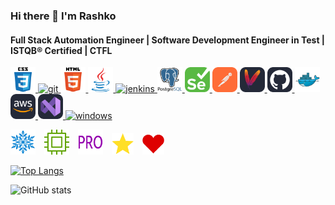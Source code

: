 ### Hi there 👋 I'm Rashko
#### Full Stack Automation Engineer | Software Development Engineer in Test | ISTQB® Certified | CTFL

<p align="left">
  <a href="https://www.w3schools.com/css/" target="_blank" rel="noreferrer">
    <img src="https://raw.githubusercontent.com/devicons/devicon/master/icons/css3/css3-original-wordmark.svg" alt="css3" width="40" height="40"/>
  </a>
  <a href="https://git-scm.com/" target="_blank" rel="noreferrer">
    <img src="https://www.vectorlogo.zone/logos/git-scm/git-scm-icon.svg" alt="git" width="40" height="40"/>
  </a>
  <a href="https://www.w3.org/html/" target="_blank" rel="noreferrer">
    <img src="https://raw.githubusercontent.com/devicons/devicon/master/icons/html5/html5-original-wordmark.svg" alt="html5" width="40" height="40"/>
  </a>
  <a href="https://www.java.com" target="_blank" rel="noreferrer">
    <img src="https://raw.githubusercontent.com/devicons/devicon/master/icons/java/java-original.svg" alt="java" width="40" height="40"/>
  </a>
  <a href="https://www.jenkins.io" target="_blank" rel="noreferrer">
    <img src="https://www.vectorlogo.zone/logos/jenkins/jenkins-icon.svg" alt="jenkins" width="40" height="40"/>
  </a>
  <a href="https://www.postgresql.org" target="_blank" rel="noreferrer">
    <img src="https://raw.githubusercontent.com/devicons/devicon/master/icons/postgresql/postgresql-original-wordmark.svg" alt="postgresql" width="40" height="40"/>
  </a>
<a href="https://www.selenium.dev" target="_blank" rel="noreferrer">
    <img src="https://raw.githubusercontent.com/tandpfun/skill-icons/main/icons/Selenium.svg" alt="selenium" width="40" height="40"/>
  </a>
  <a href="https://www.postman.com/" target="_blank" rel="noreferrer">
  <img src="https://raw.githubusercontent.com/tandpfun/skill-icons/main/icons/Postman.svg" alt="postman" width="40" height="40"/>
</a>
<a href="https://maven.apache.org/" target="_blank" rel="noreferrer">
  <img src="https://raw.githubusercontent.com/tandpfun/skill-icons/main/icons/Maven-Dark.svg" alt="maven" width="40" height="40"/>
</a>
 <a href="https://github.com/" target="_blank" rel="noreferrer">
  <img src="https://raw.githubusercontent.com/tandpfun/skill-icons/main/icons/Github-Dark.svg" alt="github" width="40" height="40"/>
</a>
  <a href="https://www.docker.com/" target="_blank" rel="noreferrer">
    <img src="https://raw.githubusercontent.com/devicons/devicon/master/icons/docker/docker-original.svg" alt="docker" width="40" height="40"/>
  </a>
  <a href="https://aws.amazon.com/" target="_blank" rel="noreferrer">
  <img src="https://raw.githubusercontent.com/tandpfun/skill-icons/main/icons/AWS-Dark.svg" alt="aws" width="40" height="40"/>
</a>
  <a href="https://visualstudio.microsoft.com/" target="_blank" rel="noreferrer">
  <img src="https://raw.githubusercontent.com/tandpfun/skill-icons/main/icons/VisualStudio-Dark.svg" alt="visual studio" width="40" height="40"/>
</a>
  <a href="https://www.microsoft.com/windows" target="_blank" rel="noreferrer">
  <img src="https://raw.githubusercontent.com/tandpfun/skill-icons/main/icons/Windows-Dark.svg" alt="windows" width="40" height="40"/>
</a>
</p>



<a href='https://archiveprogram.github.com/'><img src='https://raw.githubusercontent.com/acervenky/animated-github-badges/master/assets/acbadge.gif' width='40' height='40'></a> <a href='https://docs.github.com/en/developers'><img src='https://raw.githubusercontent.com/acervenky/animated-github-badges/master/assets/devbadge.gif' width='40' height='40'></a> <a href='https://github.com/pricing'><img src='https://raw.githubusercontent.com/acervenky/animated-github-badges/master/assets/pro.gif' width='40' height='40'></a> <a href='https://stars.github.com/'><img src='https://raw.githubusercontent.com/acervenky/animated-github-badges/master/assets/starbadge.gif' width='35' height='35'></a> <a href='https://docs.github.com/en/github/supporting-the-open-source-community-with-github-sponsors'><img src='https://raw.githubusercontent.com/acervenky/animated-github-badges/master/assets/sponsorbadge.gif' width='35' height='35'></a> 


[![Top Langs](https://github-readme-stats.vercel.app/api/top-langs/?username=gumburtu)](https://github.com/anuraghazra/github-readme-stats)

![GitHub stats](https://github-readme-stats.vercel.app/api?username=gumburtu&show_icons=true)  


